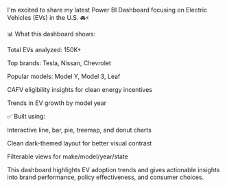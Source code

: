 I'm excited to share my latest Power BI Dashboard focusing on Electric Vehicles (EVs) in the U.S. 🚘⚡

📊 What this dashboard shows:

Total EVs analyzed: 150K+

Top brands: Tesla, Nissan, Chevrolet

Popular models: Model Y, Model 3, Leaf

CAFV eligibility insights for clean energy incentives

Trends in EV growth by model year

✅ Built using:

Interactive line, bar, pie, treemap, and donut charts

Clean dark-themed layout for better visual contrast

Filterable views for make/model/year/state

This dashboard highlights EV adoption trends and gives actionable insights into brand performance, policy effectiveness, and consumer choices.

